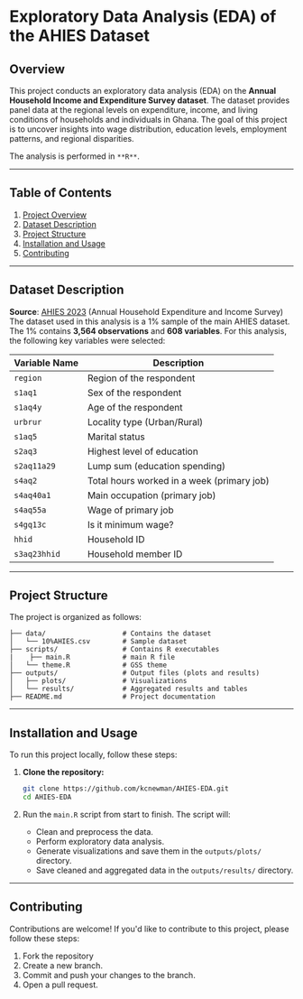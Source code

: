 # Exploratory Data Analysis (EDA) of the AHIES Dataset

## **Overview**
This project conducts an exploratory data analysis (EDA) on the **Annual Household Income and Expenditure Survey dataset**. The dataset provides panel data at the regional levels on expenditure, income, and living conditions of households and individuals in Ghana. The goal of this project is to uncover insights into wage distribution, education levels, employment patterns, and regional disparities.

The analysis is performed in  `**R**`.

---

## **Table of Contents**
1. [Project Overview](#overview)
2. [Dataset Description](#dataset-description)
3. [Project Structure](#project-structure)
4. [Installation and Usage](#installation-and-usage)
5. [Contributing](#contributing)

---

## **Dataset Description**
**Source**: [AHIES 2023](https://www.statsghana.gov.gh/) (Annual Household Expenditure and Income Survey)
The dataset used in this analysis is a 1% sample of the main AHIES dataset. The 1% contains **3,564 observations** and **608 variables**. For this analysis, the following key variables were selected:

| Variable Name         | Description                                      |
|-----------------------|--------------------------------------------------|
| `region`              | Region of the respondent                         |
| `s1aq1`               | Sex of the respondent                            |
| `s1aq4y`              | Age of the respondent                            |
| `urbrur`              | Locality type (Urban/Rural)                      |
| `s1aq5`               | Marital status                                   |
| `s2aq3`               | Highest level of education                       |
| `s2aq11a29`           | Lump sum (education spending)                    |
| `s4aq2`               | Total hours worked in a week (primary job)       |
| `s4aq40a1`            | Main occupation (primary job)                    |
| `s4aq55a`             | Wage of primary job                              |
| `s4gq13c`             | Is it minimum wage?                              |
| `hhid`                | Household ID                                     |
| `s3aq23hhid`          | Household member ID                              |

---

## **Project Structure**
The project is organized as follows:
```AHIES-EDA/
├── data/                   # Contains the dataset
│   └── 10%AHIES.csv        # Sample dataset
├── scripts/                # Contains R executables
|    ├── main.R             # main R file
│   └── theme.R             # GSS theme
├── outputs/                # Output files (plots and results)
│   ├── plots/              # Visualizations
│   └── results/            # Aggregated results and tables
├── README.md               # Project documentation
```

---

## **Installation and Usage**
To run this project locally, follow these steps:

1. **Clone the repository:**
   ```bash
   git clone https://github.com/kcnewman/AHIES-EDA.git
   cd AHIES-EDA

2. Run the `main.R` script from start to finish. The script will:

    - Clean and preprocess the data.
    - Perform exploratory data analysis.
    - Generate visualizations and save them in the `outputs/plots/` directory.
    - Save cleaned and aggregated data in the `outputs/results/` directory.

---
## **Contributing**
Contributions are welcome! If you'd like to contribute to this project, please follow these steps:

1. Fork the repository
2. Create a new branch.
3. Commit and push your changes to the branch.
4. Open a pull request.
